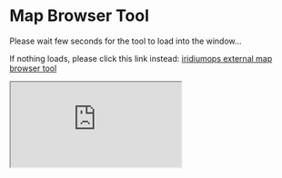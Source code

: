 # Map Browser Tool

Please wait few seconds for the tool to load into the window...

If nothing loads, please click this link instead: <a href="https://iridiumops.alwaysdata.net/map/">iridiumops external map browser tool</a>

<iframe src="https://iridiumops.alwaysdata.net/map/" id="iframe" class="iframe_full" style="" allow="clipboard-write self https://iridiumops.alwaysdata.net/map/">Iframe page failed to load. Please open the page directly <a href="https://iridiumops.alwaysdata.net/map/">iridiumops external map browser tool</a></iframe>